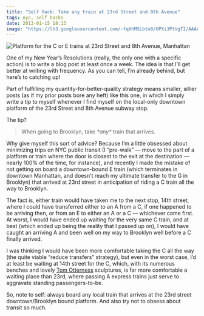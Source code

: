 ```yaml
---
title: "Self Hack: Take any train at 23rd Street and 8th Avenue"
tags: nyc, self hacks
date: 2013-01-15 18:13
image: "https://lh3.googleusercontent.com/-fqXhMSLbto8/UPXi3PtVgTI/AAAAAAAALcA/rjeYY-KgEHM/s1438/P1068094_1.jpg"
---
```


![Platform for the C or E trains at 23rd Street and 8th Avenue, Manhattan](https://lh3.googleusercontent.com/-fqXhMSLbto8/UPXi3PtVgTI/AAAAAAAALcA/rjeYY-KgEHM/s1438/P1068094_1.jpg?align=fullWidth "https://plus.google.com/photos/101625155591132408533/albums/5728262585017161025/5833818331065712946")

<p>
  One of my New Year&rsquo;s Resolutions (really, the only one with a specific
  action) is to write a blog post at least once a week. The idea is that
  I&rsquo;ll get better at writing with frequency. As you can tell, I&rsquo;m
  already behind, but here&rsquo;s to catching up!
</p>

<p>
  Part of fulfilling my quantity-for-better-quality strategy means smaller,
  sillier posts (as if my prior posts bore any heft) like this one, in which I
  simply write a tip to myself whenever I find myself on the local-only
  downtown platform of the 23rd Street and 8th Avenue subway stop.
</p>

<span class="more"></span>

<p>
  The tip?
</p>

<blockquote class="big quotation">
  When going to Brooklyn, take <i>*any*</i> train that arrives.
</blockquote>

<p>
  Why give myself this sort of advice? Because I&rsquo;m a little obsessed about
  minimizing trips on NYC public transit (I &ldquo;pre-walk&rdquo; &mdash;
  move to the part of a platform or train where the door is closest to the
  exit at the destination &mdash; nearly 100% of the time, for instance), and
  recently I made the mistake of not getting on board a downtown-bound E train
  (which terminates in downtown Manhattan, and doesn&rsquo;t reach my ultimate
  transfer to the G in Brooklyn) that arrived at 23rd street in anticipation
  of riding a C train all the way to Brooklyn.
</p>

<p>
  The fact is, either train would have taken me to the next stop, 14th street,
  where I could have transferred either to an A from a C, if one happened to be
  arriving then, or from an E to either an A or a C &mdash; whichever came
  first. At worst, I would have ended up waiting for the very same C train,
  and at best (which ended up being the reality that I passed up on), I would
  have caught an arriving A and been well on my way to Brooklyn well before a
  C finally arrived.
</p>

<p>
  I was thinking I would have been more comfortable taking the C all the way
  (the quite viable &ldquo;reduce transfers&rdquo; strategy), but even in the
  worst case, I&rsquo;d at least be waiting at 14th street for the C, which,
  with its numerous benches and lovely
  <a href="http://en.wikipedia.org/wiki/Life_Underground">Tom Otterness</a>
  sculptures, is far more comfortable a waiting place than 23rd, where passing
  A express trains just serve to aggravate standing passengers-to-be.
</p>

<p>
  So, note to self: always board any local train that arrives at
  the 23rd street downtown/Brooklyn bound platform. And also try not to obsess
  about transit so much.
</p>
